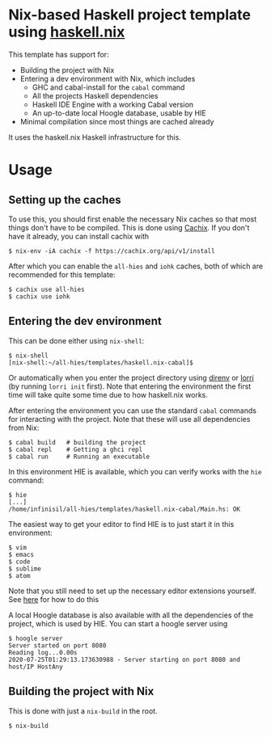 # Nix-based Haskell project template using [haskell.nix](https://input-output-hk.github.io/haskell.nix/)

This template has support for:
- Building the project with Nix
- Entering a dev environment with Nix, which includes
  - GHC and cabal-install for the `cabal` command
  - All the projects Haskell dependencies
  - Haskell IDE Engine with a working Cabal version
  - An up-to-date local Hoogle database, usable by HIE
- Minimal compilation since most things are cached already

It uses the haskell.nix Haskell infrastructure for this.

# Usage

## Setting up the caches

To use this, you should first enable the necessary Nix caches so that most things don't have to be compiled. This is done using [Cachix](https://cachix.org/). If you don't have it already, you can install cachix with

```
$ nix-env -iA cachix -f https://cachix.org/api/v1/install
```

After which you can enable the `all-hies` and `iohk` caches, both of which are recommended for this template:

```
$ cachix use all-hies
$ cachix use iohk
```

## Entering the dev environment

This can be done either using `nix-shell`:

```
$ nix-shell
[nix-shell:~/all-hies/templates/haskell.nix-cabal]$
```

Or automatically when you enter the project directory using [direnv](https://direnv.net/) or [lorri](https://github.com/target/lorri) (by running `lorri init` first). Note that entering the environment the first time will take quite some time due to how haskell.nix works.

After entering the environment you can use the standard `cabal` commands for interacting with the project. Note that these will use all dependencies from Nix:
```
$ cabal build   # building the project
$ cabal repl    # Getting a ghci repl
$ cabal run     # Running an executable
```

In this environment HIE is available, which you can verify works with the `hie` command:

```
$ hie
[...]
/home/infinisil/all-hies/templates/haskell.nix-cabal/Main.hs: OK
```

The easiest way to get your editor to find HIE is to just start it in this environment:
```
$ vim
$ emacs
$ code
$ sublime
$ atom
```

Note that you still need to set up the necessary editor extensions yourself. See [here](https://github.com/haskell/haskell-ide-engine#editor-integration) for how to do this

A local Hoogle database is also available with all the dependencies of the project, which is used by HIE. You can start a hoogle server using
```
$ hoogle server
Server started on port 8080
Reading log...0.00s
2020-07-25T01:29:13.173630988 - Server starting on port 8080 and host/IP HostAny
```

## Building the project with Nix

This is done with just a `nix-build` in the root.
```
$ nix-build
```
